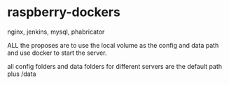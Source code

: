 # raspberry-dockers
nginx, jenkins, mysql, phabricator


ALL the proposes are to use the local volume as the config and data path and use docker to start the server.



all config folders and data folders for different servers are the default path plus /data

